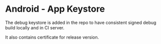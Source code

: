 # Android - App Keystore

The debug keystore is added in the repo to have consistent signed debug build locally and in CI server.

It also contains certificate for release version. 